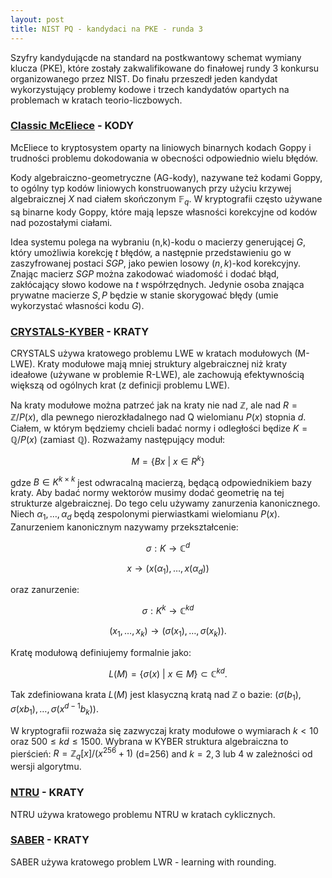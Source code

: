 ```yaml
---
layout: post
title: NIST PQ - kandydaci na PKE - runda 3
---
```


Szyfry kandydującde na standard na postkwantowy schemat wymiany klucza (PKE),
które zostały zakwalifikowane do finałowej rundy 3 konkursu organizowanego przez NIST.
Do finału przeszedł jeden kandydat wykorzystujący problemy kodowe i trzech kandydatów
opartych na problemach w kratach teorio-liczbowych.

### [Classic McEliece](https://classic.mceliece.org/) - KODY

McEliece to kryptosystem oparty na liniowych binarnych kodach Goppy i trudności
problemu dokodowania w obecności odpowiednio wielu błędów.

Kody algebraiczno-geometryczne (AG-kody), nazywane też kodami Goppy, to ogólny typ kodów liniowych
konstruowanych przy użyciu krzywej algebraicznej $X$ nad ciałem skończonym $\mathbb{F}_q$. W kryptografii
często używane są binarne kody Goppy, które mają lepsze własności korekcyjne od kodów nad pozostałymi ciałami.

Idea systemu polega na wybraniu (n,k)-kodu o macierzy generującej $G$, który umożliwia korekcję $t$ błędów,
a następnie przedstawieniu go w zaszyfrowanej postaci $SGP$, jako pewien losowy $(n,k)$-kod korekcyjny.
Znając macierz $SGP$ można zakodować wiadomość i dodać błąd, zakłócający słowo kodowe na $t$ współrzędnych.
Jedynie osoba znająca prywatne macierze $S,P$ będzie w stanie skorygować błędy (umie wykorzystać własności kodu $G$).

### [CRYSTALS-KYBER](https://pq-crystals.org/) - KRATY

CRYSTALS używa kratowego problemu LWE w kratach modułowych (M-LWE). Kraty modułowe mają mniej struktury
algebraicznej niż kraty ideałowe (używane w problemie R-LWE), ale zachowują efektywnością większą od ogólnych
krat (z definicji problemu LWE).

Na kraty modułowe można patrzeć jak na kraty nie nad $\mathbb{Z}$, ale nad $R=\mathbb{Z}/P(x)$, dla pewnego
nierozkładalnego nad Q wielomianu $P(x)$ stopnia $d$. Ciałem, w którym będziemy chcieli badać normy i odległości
będize $K=\mathbb{Q}/P(x)$ (zamiast $\mathbb{Q}$). Rozważamy następujący moduł:

$$ M = \{ Bx~|~x \in R^k \}$$

gdze $B\in K^{k \times k}$ jest odwracalną macierzą, będącą odpowiednikiem bazy kraty. Aby badać normy wektorów
musimy dodać geometrię na tej strukturze algebraicznej. Do tego celu używamy zanurzenia kanonicznego. Niech
$\alpha_1,\ldots,\alpha_d$ będą zespolonymi pierwiastkami wielomianu $P(x)$. Zanurzeniem kanonicznym nazywamy przekształcenie:

$$ \sigma: K \rightarrow \mathbb{C}^d$$

$$ x \rightarrow (x(\alpha_1),\ldots,x(\alpha_d))$$

oraz zanurzenie:

$$ \sigma: K^k \rightarrow \mathbb{C}^{kd}$$

$$ (x_1,\ldots,x_k) \rightarrow (\sigma(x_1),\ldots,\sigma(x_k)).$$

Kratę modułową definiujemy formalnie jako:

$$ L(M) = \{ \sigma(x)~|~x \in M \} \subset \mathbb{C}^{kd}.$$

Tak zdefiniowana krata $L(M)$ jest klasyczną kratą nad $\mathbb{Z}$ o bazie: $(\sigma(b_1), \sigma(xb_1), \ldots, \sigma(x^{d-1}b_k))$.

W kryptografii rozważa się zazwyczaj kraty modułowe o wymiarach $k<10$ oraz $500\leqslant kd \leqslant 1500$.
Wybrana w KYBER struktura algebraiczna to pierścień: $R=\mathbb{Z}_q[x]/(x^{256}+1)$ (d=256) and $k=2,3$ lub 4 w zależności od wersji algorytmu.

### [NTRU](https://ntru.org/) - KRATY

NTRU używa kratowego problemu NTRU w kratach cyklicznych.

### [SABER](https://www.esat.kuleuven.be/cosic/pqcrypto/saber/) - KRATY

SABER używa kratowego problem LWR - learning with rounding.

